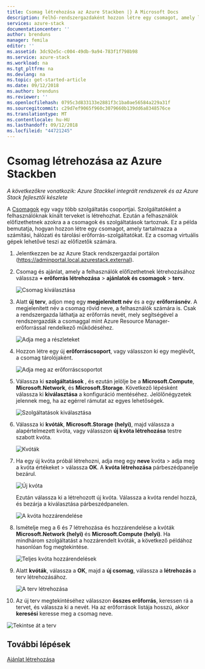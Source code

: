 ```yaml
---
title: Csomag létrehozása az Azure Stackben |} A Microsoft Docs
description: Felhő-rendszergazdaként hozzon létre egy csomagot, amely lehetővé teszi, hogy a virtuális gépek előfizetők kiépítése.
services: azure-stack
documentationcenter: ''
author: brenduns
manager: femila
editor: ''
ms.assetid: 3dc92e5c-c004-49db-9a94-783f1f798b98
ms.service: azure-stack
ms.workload: na
ms.tgt_pltfrm: na
ms.devlang: na
ms.topic: get-started-article
ms.date: 09/12/2018
ms.author: brenduns
ms.reviewer: ''
ms.openlocfilehash: 0795c3d833133e2881f3c1ba0ae56584a229a31f
ms.sourcegitcommit: c29d7ef9065f960c3079660b139dd6a8348576ce
ms.translationtype: MT
ms.contentlocale: hu-HU
ms.lasthandoff: 09/12/2018
ms.locfileid: "44721245"
---
```

# <a name="create-a-plan-in-azure-stack"></a>Csomag létrehozása az Azure Stackben

*A következőkre vonatkozik: Azure Stackkel integrált rendszerek és az Azure Stack fejlesztői készlete*

A [Csomagok](azure-stack-key-features.md) egy vagy több szolgáltatás csoportjai. Szolgáltatóként a felhasználóknak kínált terveket is létrehozhat. Ezután a felhasználók előfizethetnek azokra a a csomagok és szolgáltatások tartoznak. Ez a példa bemutatja, hogyan hozzon létre egy csomagot, amely tartalmazza a számítási, hálózati és tárolási erőforrás-szolgáltatókat. Ez a csomag virtuális gépek lehetővé teszi az előfizetők számára.

1. Jelentkezzen be az Azure Stack rendszergazdai portálon (https://adminportal.local.azurestack.external).

2. Csomag és ajánlat, amely a felhasználók előfizethetnek létrehozásához válassza **+ erőforrás létrehozása** > **ajánlatok és csomagok** > **terv**.
  
   ![Csomag kiválasztása](media/azure-stack-create-plan/select-plan.png)

3. Alatt **új terv**, adjon meg egy **megjelenített név** és a egy **erőforrásnév**. A megjelenített név a csomag rövid neve, a felhasználók számára is. Csak a rendszergazda láthatja az erőforrás nevét, mely segítségével a rendszergazdák a csomaggal mint Azure Resource Manager-erőforrással rendelkező működéséhez.

   ![Adja meg a részleteket](media/azure-stack-create-plan/plan-name.png)

4. Hozzon létre egy új **erőforráscsoport**, vagy válasszon ki egy meglévőt, a csomag tárolójaként.

   ![Adja meg az erőforráscsoportot](media/azure-stack-create-plan/resource-group.png)

5. Válassza ki **szolgáltatások** , és ezután jelölje be a **Microsoft.Compute**, **Microsoft.Network**, és **Microsoft.Storage**. Következő lépésként válassza ki **kiválasztása** a konfiguráció mentéséhez. Jelölőnégyzetek jelennek meg, ha az egérrel rámutat az egyes lehetőségek.
  
   ![Szolgáltatások kiválasztása](media/azure-stack-create-plan/services.png)

6. Válassza ki **kvóták**, **Microsoft.Storage (helyi)**, majd válassza a alapértelmezett kvóta, vagy válasszon **új kvóta létrehozása** testre szabott kvóta.
  
   ![Kvóták](media/azure-stack-create-plan/quotas.png)

7. Ha egy új kvóta próbál létrehozni, adja meg egy **neve** kvóta > adja meg a kvóta értékeket > válassza **OK**. A **kvóta létrehozása** párbeszédpanelje bezárul.

   ![Új kvóta](media/azure-stack-create-plan/new-quota.png)

   Ezután válassza ki a létrehozott új kvóta. Válassza a kvóta rendel hozzá, és bezárja a kiválasztása párbeszédpanelen.
  
   ![A kvóta hozzárendelése](media/azure-stack-create-plan/assign-quota.png)

8. Ismételje meg a 6 és 7 létrehozása és hozzárendelése a kvóták **Microsoft.Network (helyi)** és **Microsoft.Compute (helyi)**. Ha mindhárom szolgáltatást a hozzárendelt kvóták, a következő példához hasonlóan fog megtekintése.

   ![Teljes kvóta hozzárendelések](media/azure-stack-create-plan/all-quotas-assigned.png)

9. Alatt **kvóták**, válassza a **OK**, majd a **új csomag**, válassza a **létrehozás** a terv létrehozásához.

    ![A terv létrehozása](media/azure-stack-create-plan/create.png)

10. Az új terv megtekintéséhez válasszon **összes erőforrás**, keressen rá a tervet, és válassza ki a nevét. Ha az erőforrások listája hosszú, akkor **keresési** keresse meg a csomag neve.

   ![Tekintse át a terv](media/azure-stack-create-plan/plan-overview.png)

## <a name="next-steps"></a>További lépések

[Ajánlat létrehozása](azure-stack-create-offer.md)
